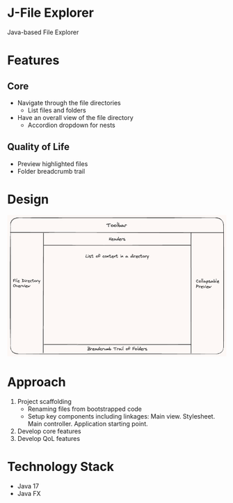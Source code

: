 # J-File Explorer
Java-based File Explorer

# Features
## Core
- Navigate through the file directories
    - List files and folders
- Have an overall view of the file directory
    - Accordion dropdown for nests

## Quality of Life
- Preview highlighted files
- Folder breadcrumb trail

# Design
![Application design](./resources/file-explorer-design.png)

# Approach
1. Project scaffolding
    - Renaming files from bootstrapped code
    - Setup key components including linkages: Main view. Stylesheet. Main controller. Application starting point.
2. Develop core features
3. Develop QoL features

# Technology Stack
- Java 17
- Java FX
